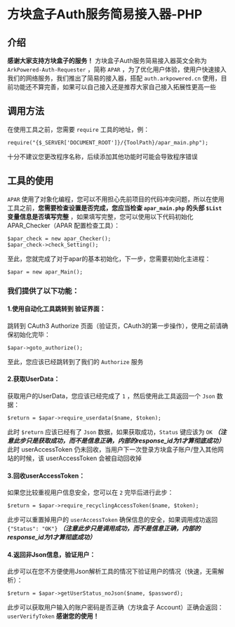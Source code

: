 # 方块盒子Auth服务简易接入器-PHP


## 介绍
**感谢大家支持方块盒子的服务！** 方块盒子Auth服务简易接入器英文全称为 ```ArkPowered-Auth-Requester``` ，简称 ```APAR``` ，为了优化用户体验，使用户快速接入我们的网络服务，我们推出了简易的接入器，搭配 ```auth.arkpowered.cn``` 使用，目前功能还不算完善，如果可以自己接入还是推荐大家自己接入拓展性更高一些

## 调用方法
在使用工具之前，您需要 ```require``` 工具的地址，例：
```
require("{$_SERVER['DOCUMENT_ROOT']}/{ToolPath}/apar_main.php");
```
十分不建议您更改程序名称，后续添加其他功能时可能会导致程序错误

## 工具的使用
```APAR``` 使用了对象化编程，您可以不用担心先前项目的代码冲突问题，所以在使用工具之前，**您需要检查设置是否完成，您应当检查 ```apar_main.php``` 的头部 ```$List``` 变量信息是否填写完整** ，如果填写完整，您可以使用以下代码初始化 APAR_Checker（APAR 配置检查工具）：
```
$apar_check = new apar_Checker();
$apar_check->check_Setting();
```
至此，您就完成了对于apar的基本初始化，下一步，您需要初始化主进程：
```
$apar = new apar_Main();
```
### 我们提供了以下功能：
#### 1.使用自动化工具跳转到 **验证界面**：
跳转到 CAuth3 Authorize 页面（验证页，CAuth3的第一步操作），使用之前请确保初始化完毕：
```
$apar->goto_authorize();
```
至此，您应该已经跳转到了我们的 ```Authorize``` 服务

#### 2.获取UserData：
获取用户的UserData，您应该已经完成了 ```1``` ，然后使用此工具返回一个 ```Json``` 数据：
```
$return = $apar->require_userdata($name, $token);
```
此时 ```$return``` 应该已经有了 ```Json``` 数据，如果获取成功，```Status``` 键应该为 ```OK``` ***（注意此步只是获取成功，而不是信息正确，内部的response_id为1才算彻底成功）***
此时 userAccessToken 仍未回收，当用户下一次登录方块盒子账户/登入其他网站的时候，该 userAccessToken 会被自动回收掉

#### 3.回收userAccessToken：
如果您比较重视用户信息安全，您可以在 ```2``` 完毕后进行此步：
```
$return = $apar->require_recyclingAccessToken($name, $token);
```
此步可以重置掉用户的 ```userAccessToken``` 确保信息的安全，如果调用成功返回 ```{"Status": "OK"}``` ***（注意此步只是调用成功，而不是信息正确，内部的response_id为1才算彻底成功）***

#### 4.返回非Json信息，验证用户：
此步可以在您不方便使用Json解析工具的情况下验证用户的情况（快速，无需解析）：
```
$return = $apar->getUserStatus_noJson($name, $password);
```
此步可以获取用户输入的账户密码是否正确（方块盒子 Account）正确会返回： ```userVerifyToken```
**感谢您的使用！**
